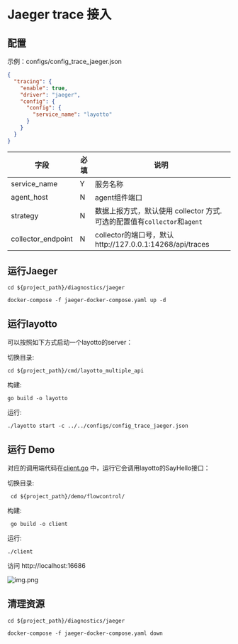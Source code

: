 # Jaeger trace 接入

## 配置

示例：configs/config_trace_jaeger.json

```json
{
  "tracing": {
    "enable": true,
    "driver": "jaeger",
    "config": {
      "config": {
        "service_name": "layotto"
      }
    }
  }
}
```

| 字段           | 必填 | 说明                                                   |
|--------------|----|------------------------------------------------------|
| service_name | Y  | 服务名称                                                 |
| agent_host   | N  | agent组件端口                                            |
| strategy     | N  | 数据上报方式，默认使用 collector 方式. 可选的配置值有`collector`和`agent` |
|collector_endpoint | N  | collector的端口号，默认http://127.0.0.1:14268/api/traces    |

## 运行Jaeger

```shell
cd ${project_path}/diagnostics/jaeger

docker-compose -f jaeger-docker-compose.yaml up -d
```

## 运行layotto

可以按照如下方式启动一个layotto的server：

切换目录:

```shell
cd ${project_path}/cmd/layotto_multiple_api
```

构建:

```shell @if.not.exist layotto
go build -o layotto
```

运行:

```shell @background
./layotto start -c ../../configs/config_trace_jaeger.json 
```

## 运行 Demo

对应的调用端代码在[client.go](https://github.com/mosn/layotto/blob/main/demo/flowcontrol/client.go) 中，运行它会调用layotto的SayHello接口：

切换目录:

```shell
 cd ${project_path}/demo/flowcontrol/
``` 

构建:

```shell @if.not.exist client 
 go build -o client
```
运行:

```shell
./client
```

访问 http://localhost:16686

![img.png](https://gw.alipayobjects.com/mdn/rms_5891a1/afts/img/A*-f2LSLAR9YMAAAAAAAAAAAAAARQnAQ)


## 清理资源

```shell
cd ${project_path}/diagnostics/jaeger

docker-compose -f jaeger-docker-compose.yaml down
```